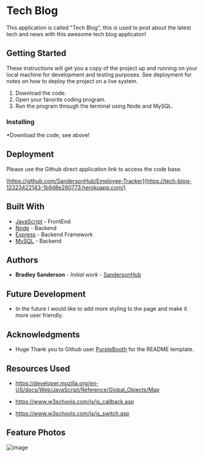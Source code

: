 # Tech Blog

This application is called "Tech Blog", this is used to post about the latest tech and news with this awesome tech blog applicaton!

## Getting Started

These instructions will get you a copy of the project up and running on your local machine for development and testing purposes. See deployment for notes on how to deploy the project on a live system.

1. Download the code.
2. Open your favorite coding program.
3. Run the program through the terminal using Node and MySQL.

### Installing

*Download the code, see above!

## Deployment

Please use the Github direct application link to access the code base.

[https://github.com/SandersonHub/Employee-Tracker](https://tech-blog-12323422143-1b9d8e260773.herokuapp.com/)

## Built With

* [JavaScript](https://www.javascript.com/) - FrontEnd
* [Node](https://nodejs.org/en) - Backend
* [Express](https://expressjs.com/) - Backend Framework
* [MySQL](https://www.mysql.com/) - Backend

## Authors

* **Bradley Sanderson** - *Initial work* - [SandersonHub](https://github.com/SandersonHub)

## Future Development

* In the future I would like to add more styling to the page and make it more user friendly.

## Acknowledgments

* Huge Thank you to Github user [PurpleBooth](https://gist.github.com/PurpleBooth/109311bb0361f32d87a2) for the README template.

## Resources Used

* https://developer.mozilla.org/en-US/docs/Web/JavaScript/Reference/Global_Objects/Map

* https://www.w3schools.com/js/js_callback.asp

* https://www.w3schools.com/js/js_switch.asp

## Feature Photos

![image](https://github.com/SandersonHub/new-blog/assets/128574459/4eb7746f-c422-476e-8d57-2b0ef7dc8408)
